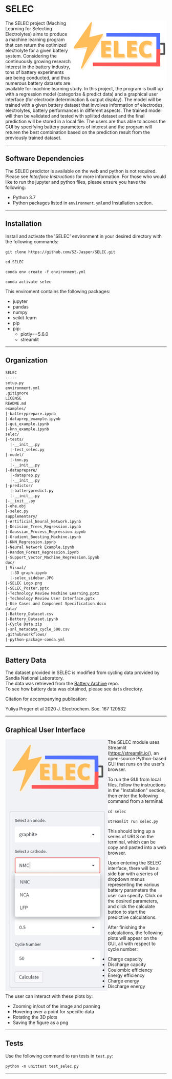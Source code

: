 # SELEC

<img src=https://github.com/SZ-Jasper/SELEC/blob/main/doc/SELEC%20Logo.png width=300 p align="right">

The SELEC project (Maching Learning for Selecting Electrolytes) aims to produce a machine learning program that can return the optimized electrolyte for a given battery system. Considering the continuously growing research interest in the battery industry, tons of battery experiments are being conducted, and thus numerous battery datasets are available for machine learning study. In this project, the program is built up with a regression model (categorize & predict data) and a graphical user interface (for electrode determination & output display). The model will be trained with a given battery dataset that involves information of electrodes, electrolytes, battery performances in different aspects. The trained model will then be validated and tested with spliited dataset and the final prediction will be stored in a local file. The users are thus able to access the GUI by specifying battery parameters of interest and the program will returen the best combination based on the prediction result from the previously trained dataset. 


-----
## Software Dependencies
The SELEC predictor is available on the web and python is not required. Please see *Interface Instructions* for more information. 
For those who would like to run the jupyter and python files, please ensure you have the following:
- Python 3.7
- Python packages listed in `environment.yml`and Installation section. 

-----
## Installation
Install and activate the 'SELEC' environment in your desired directory with the following commands:

`git clone https://github.com/SZ-Jasper/SELEC.git`

`cd SELEC`

`conda env create -f environment.yml` 

`conda activate selec`

This enviroment contains the following packages: <br>
- jupyter
- pandas
- numpy
- scikit-learn
- pip
- pip:
  - plotly==5.6.0
  - streamlit

-----
## Organization
```
SELEC
-----
setup.py                  
environment.yml
.gitignore 
LICENSE
README.md
examples/                 
|-batteryprepare.ipynb
|-dataprep_example.ipynb
|-gui_example.ipynb
|-knn_example.ipynb
selec/
|-tests/
  |-__init__.py
  |-test_selec.py
|-model/
  |-knn.py  
  |-__init__.py
|-dataprepare/
  |-dataprep.py
  |-__init__.py
|-predictor/
  |-batterypredict.py
  |-__init__.py
|-__init__.py
|-ohe.obj
|-selec.py
supplementary/
|-Artificial_Neural_Network.ipynb
|-Decision_Trees_Regression.ipynb
|-Gaussian_Process_Regression.ipynb 
|-Gradient_Boosting_Machine.ipynb
|-KNN_Regression.ipynb
|-Neural Network Example.ipynb
|-Random_Forest_Regression.ipynb 
|-Support_Vector_Machine_Regression.ipynb
doc/
|-Visual/
  |-3D graph.ipynb
  |-selec_sidebar.JPG
|-SELEC Logo.png
|-SELEC_Poster.pptx
|-Technology Review Machine Learning.pptx
|-Technology Review User Interface.pptx
|-Use Cases and Component Specification.docx
data/
|-Battery_Dataset.csv
|-Battery_Dataset.ipynb
|-Cycle Data.zip
|-snl_metadata_cycle_500.csv
.github/workflows/
|-python-package-conda.yml
```
-----
## Battery Data
The dataset provided in SELEC is modified from cycling data provided by Sandia National Laboratory. <br>
The data was retrieved from the [Battery Archive](http://www.batteryarchive.org/) repo. <br>
To see how battery data was obtained, please see `data` directory. 

Citation for accompanying publication:

Yuliya Preger et al 2020 J. Electrochem. Soc. 167 120532

-----
## Graphical User Interface

<img src=https://github.com/SZ-Jasper/SELEC/blob/main/doc/Visual/selec_sidebar.JPG width=320 alt="selec gui sidebar with dropdown menus" p align="left">

The SELEC module uses Streamlit (https://streamlit.io/), an open-source Python-based GUI that runs on the user's browser.

To run the GUI from local files, follow the instructions in the "Installation" section, then enter the following command from a terminal: 

`cd selec`

`streamlit run selec.py`
 
This should bring up a series of URLS on the terminal, which can be copy and pasted into a web browser.

Upon entering the SELEC interface, there will be a side bar with a series of dropdown menus representing the various battery parameters the user can specify. Click on the desired parameters, and click the calculate button to start the predictive calculations. 


After finishing the calculations, the following plots will appear on the GUI, all with respect to cycle number:
* Charge capacity 
* Discharge capcity 
* Coulombic efficiency
* Energy efficiency
* Charge energy
* Discharge energy


The user can interact with these plots by:
* Zooming in/out of the image and panning 
* Hovering over a point for specific data
* Rotating the 3D plots
* Saving the figure as a png


-----

## Tests
Use the following command to run tests in `test.py`: 

`python -m unittest test_selec.py`

-----
